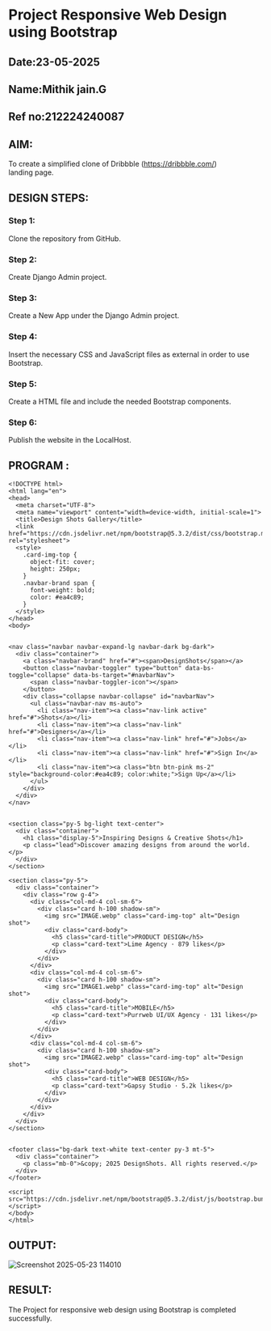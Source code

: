 # Project Responsive Web Design using Bootstrap
## Date:23-05-2025
## Name:Mithik jain.G
## Ref no:212224240087

## AIM:
To create a simplified clone of Dribbble (https://dribbble.com/) landing page.


## DESIGN STEPS:

### Step 1:
Clone the repository from GitHub.

### Step 2:
Create Django Admin project.

### Step 3:
Create a New App under the Django Admin project.

### Step 4:
Insert the necessary CSS and JavaScript files as external in order to use Bootstrap.

### Step 5:
Create a HTML file and include the needed Bootstrap components.

### Step 6:
Publish the website in the LocalHost.

## PROGRAM :

```
<!DOCTYPE html>
<html lang="en">
<head>
  <meta charset="UTF-8">
  <meta name="viewport" content="width=device-width, initial-scale=1">
  <title>Design Shots Gallery</title>
  <link href="https://cdn.jsdelivr.net/npm/bootstrap@5.3.2/dist/css/bootstrap.min.css" rel="stylesheet">
  <style>
    .card-img-top {
      object-fit: cover;
      height: 250px;
    }
    .navbar-brand span {
      font-weight: bold;
      color: #ea4c89;
    }
  </style>
</head>
<body>


<nav class="navbar navbar-expand-lg navbar-dark bg-dark">
  <div class="container">
    <a class="navbar-brand" href="#"><span>DesignShots</span></a>
    <button class="navbar-toggler" type="button" data-bs-toggle="collapse" data-bs-target="#navbarNav">
      <span class="navbar-toggler-icon"></span>
    </button>
    <div class="collapse navbar-collapse" id="navbarNav">
      <ul class="navbar-nav ms-auto">
        <li class="nav-item"><a class="nav-link active" href="#">Shots</a></li>
        <li class="nav-item"><a class="nav-link" href="#">Designers</a></li>
        <li class="nav-item"><a class="nav-link" href="#">Jobs</a></li>
        <li class="nav-item"><a class="nav-link" href="#">Sign In</a></li>
        <li class="nav-item"><a class="btn btn-pink ms-2" style="background-color:#ea4c89; color:white;">Sign Up</a></li>
      </ul>
    </div>
  </div>
</nav>


<section class="py-5 bg-light text-center">
  <div class="container">
    <h1 class="display-5">Inspiring Designs & Creative Shots</h1>
    <p class="lead">Discover amazing designs from around the world.</p>
  </div>
</section>

<section class="py-5">
  <div class="container">
    <div class="row g-4">
      <div class="col-md-4 col-sm-6">
        <div class="card h-100 shadow-sm">
          <img src="IMAGE.webp" class="card-img-top" alt="Design shot">
          <div class="card-body">
            <h5 class="card-title">PRODUCT DESIGN</h5>
            <p class="card-text">Lime Agency · 879 likes</p>
          </div>
        </div>
      </div>
      <div class="col-md-4 col-sm-6">
        <div class="card h-100 shadow-sm">
          <img src="IMAGE1.webp" class="card-img-top" alt="Design shot">
          <div class="card-body">
            <h5 class="card-title">MOBILE</h5>
            <p class="card-text">Purrweb UI/UX Agency · 131 likes</p>
          </div>
        </div>
      </div>
      <div class="col-md-4 col-sm-6">
        <div class="card h-100 shadow-sm">
          <img src="IMAGE2.webp" class="card-img-top" alt="Design shot">
          <div class="card-body">
            <h5 class="card-title">WEB DESIGN</h5>
            <p class="card-text">Gapsy Studio · 5.2k likes</p>
          </div>
        </div>
      </div>
    </div>
  </div>
</section>


<footer class="bg-dark text-white text-center py-3 mt-5">
  <div class="container">
    <p class="mb-0">&copy; 2025 DesignShots. All rights reserved.</p>
  </div>
</footer>

<script src="https://cdn.jsdelivr.net/npm/bootstrap@5.3.2/dist/js/bootstrap.bundle.min.js"></script>
</body>
</html>
```



## OUTPUT:

![Screenshot 2025-05-23 114010](https://github.com/user-attachments/assets/7cbfa0fb-bc4b-49ff-ac2a-a39bee658c80)



## RESULT:
The Project for responsive web design using Bootstrap is completed successfully.
